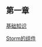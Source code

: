 第一章
----------

[基础知识][1]

[Storm的组件][2]

  [1]: https://github.com/runfriends/GettingStartedWithStorm-cn/blob/master/chapter1/Basics.md
  [2]: https://github.com/runfriends/GettingStartedWithStorm-cn/blob/master/chapter1/The%20Components%20of%20Storm.md
